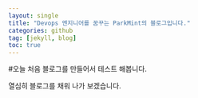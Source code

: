 ```yaml
---
layout: single
title: "Devops 엔지니어를 꿈꾸는 ParkMint의 블로그입니다."
categories: github
tag: [jekyll, blog]
toc: true
---
```



#오늘 처음 블로그를 만들어서 테스트 해봅니다.

열심히 블로그를 채워 나가 보겠습니다.

